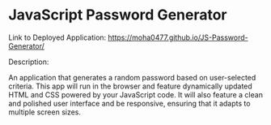 # JavaScript Password Generator

Link to Deployed Application: https://moha0477.github.io/JS-Password-Generator/

Description: 

An application that generates a random password based on user-selected criteria. This app will run in the browser and feature dynamically updated HTML and CSS powered by your JavaScript code. It will also feature a clean and polished user interface and be responsive, ensuring that it adapts to multiple screen sizes.

